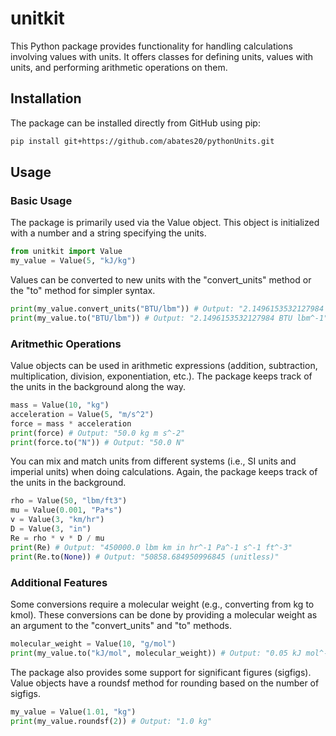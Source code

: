 # unitkit
This Python package provides functionality for handling calculations involving values with units. It offers classes for defining units, values with units, and performing arithmetic operations on them.

## Installation
The package can be installed directly from GitHub using pip:

```bash
pip install git+https://github.com/abates20/pythonUnits.git
```

## Usage

### Basic Usage
The package is primarily used via the Value object. This object is initialized with a number and a string specifying the units.

```Python
from unitkit import Value
my_value = Value(5, "kJ/kg")
```

Values can be converted to new units with the "convert_units" method or the "to" method for simpler syntax.

```Python
print(my_value.convert_units("BTU/lbm")) # Output: "2.1496153532127984 BTU lbm^-1"
print(my_value.to("BTU/lbm")) # Output: "2.1496153532127984 BTU lbm^-1"
```

### Aritmethic Operations
Value objects can be used in arithmetic expressions (addition, subtraction, multiplication, division, exponentiation, etc.). The package keeps track of the units in the background along the way.

```Python
mass = Value(10, "kg")
acceleration = Value(5, "m/s^2")
force = mass * acceleration
print(force) # Output: "50.0 kg m s^-2"
print(force.to("N")) # Output: "50.0 N"
```

You can mix and match units from different systems (i.e., SI units and imperial units) when doing calculations. Again, the package keeps track of the units in the background.

```Python
rho = Value(50, "lbm/ft3")
mu = Value(0.001, "Pa*s")
v = Value(3, "km/hr")
D = Value(3, "in")
Re = rho * v * D / mu
print(Re) # Output: "450000.0 lbm km in hr^-1 Pa^-1 s^-1 ft^-3"
print(Re.to(None)) # Output: "50858.684950996845 (unitless)"
```

### Additional Features
Some conversions require a molecular weight (e.g., converting from kg to kmol). These conversions can be done by providing a molecular weight as an argument to the "convert_units" and "to" methods.

```Python
molecular_weight = Value(10, "g/mol")
print(my_value.to("kJ/mol", molecular_weight)) # Output: "0.05 kJ mol^-1
```

The package also provides some support for significant figures (sigfigs). Value objects have a roundsf method for rounding based on the number of sigfigs.

```Python
my_value = Value(1.01, "kg")
print(my_value.roundsf(2)) # Output: "1.0 kg"
```
